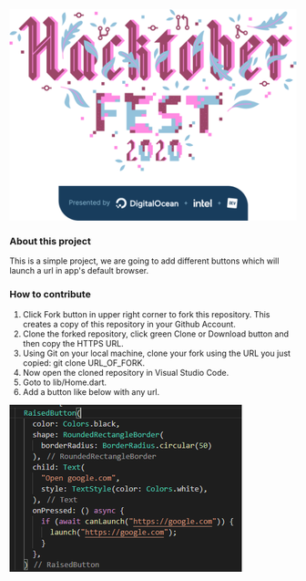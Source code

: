 ![Hacktoberfest Logo]
### About this project
This is a simple project, we are going to add different buttons which will launch a url in app's default browser.

### How to contribute
1. Click Fork button in upper right corner to fork this repository. This creates a copy of this repository in your Github Account.
2. Clone the forked repository, click green Clone or Download button and then copy the HTTPS URL.
3. Using Git on your local machine, clone your fork using the URL you just copied: git clone URL_OF_FORK.
4. Now open the cloned repository in Visual Studio Code.
5. Goto to lib/Home.dart.
6. Add a button like below with any url.

![Raised Button]


[Hacktoberfest Logo]: https://github.com/dsciiitkalyani/flutter-url-launcher/blob/master/assets/Logo%20Sponsors%20Light.png?raw=true
[Raised Button]: https://github.com/dsciiitkalyani/flutter-url-launcher/blob/master/assets/raised_button.PNG?raw=true
